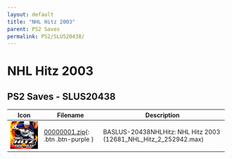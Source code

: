 ```yaml
---
layout: default
title: "NHL Hitz 2003"
parent: PS2 Saves
permalink: PS2/SLUS20438/
---
```

# NHL Hitz 2003

## PS2 Saves - SLUS20438

| Icon | Filename | Description |
|------|----------|-------------|
| ![NHL Hitz 2003](icon0.png) | [00000001.zip](00000001.zip){: .btn .btn-purple } | BASLUS-20438NHLHitz: NHL Hitz 2003 (12681_NHL_Hitz_2_252942.max) |
